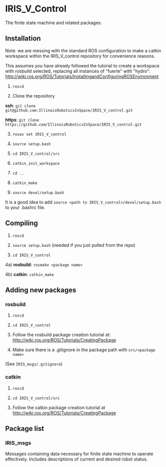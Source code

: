 # IRIS\_V\_Control

The finite state machine and related packages.

## Installation

Note: we are messing with the standard ROS configuration to make a catkin 
workspace within the IRIS\_V\_control repository for convenience reasons.

This assumes you have already followed the tutorial to create a workspace
with rosbuild selected, replacing all instances of "fuerte" with "hydro": <br />
http://wiki.ros.org/ROS/Tutorials/InstallingandConfiguringROSEnvironment

1)  `roscd`

2)  Clone the repository

__ssh__: `git clone git@github.com:IllinoisRoboticsInSpace/IRIS_V_control.git`
  
__https__: `git clone https://github.com/IllinoisRoboticsInSpace/IRIS_V_control.git`

3)  `rosws set IRIS_V_control`

4)  `source setup.bash`

5)  `cd IRIS_V_control/src`

6)  `catkin_init_workspace`

7)  `cd ..`

8) `catkin_make`

9)  `source devel/setup.bash`

It is a good idea to add `source <path to IRIS_V_control>/devel/setup.bash`
to your .bashrc file.


## Compiling

1) `roscd`

2) `source setup.bash` (needed if you just pulled from the repo)

3) `cd IRIS_V_control`

4a) __rosbuild__: `rosmake <package name>`

4b) __catkin__:   `catkin_make`

## Adding new packages

### rosbuild

1) `roscd`

2) `cd IRIS_V_control`

3) Follow the rosbuild package creation tutorial at: <br />
http://wiki.ros.org/ROS/Tutorials/CreatingPackage

4) Make sure there is a .gitignore in the package path with `src/<package name>`

(See `IRIS_msgs/.gitignore`)

### catkin

1) `roscd`

2) `cd IRIS_V_control/src`

3) Follow the catkin package creation tutorial at <br />
http://wiki.ros.org/ROS/Tutorials/CreatingPackage

## Package list

### IRIS\_msgs

Messages containing data necessary for finite state machine to operate
effectively. Includes descriptions of current and desired robot status.
